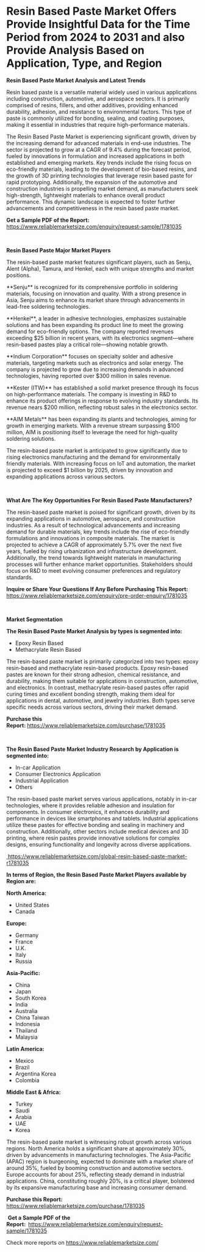 <p><h1>Resin Based Paste Market Offers Provide Insightful Data for the Time Period from 2024 to 2031 and also Provide Analysis Based on Application, Type, and Region</h1></p><p><strong>Resin Based Paste Market Analysis and Latest Trends</strong></p>
<p><p>Resin based paste is a versatile material widely used in various applications including construction, automotive, and aerospace sectors. It is primarily comprised of resins, fillers, and other additives, providing enhanced durability, adhesion, and resistance to environmental factors. This type of paste is commonly utilized for bonding, sealing, and coating purposes, making it essential in industries that require high-performance materials.</p><p>The Resin Based Paste Market is experiencing significant growth, driven by the increasing demand for advanced materials in end-use industries. The sector is projected to grow at a CAGR of 9.4% during the forecast period, fueled by innovations in formulation and increased applications in both established and emerging markets. Key trends include the rising focus on eco-friendly materials, leading to the development of bio-based resins, and the growth of 3D printing technologies that leverage resin based paste for rapid prototyping. Additionally, the expansion of the automotive and construction industries is propelling market demand, as manufacturers seek high-strength, lightweight materials to enhance overall product performance. This dynamic landscape is expected to foster further advancements and competitiveness in the resin based paste market.</p></p>
<p><strong>Get a Sample PDF of the Report:&nbsp;</strong> <a href="https://www.reliablemarketsize.com/enquiry/request-sample/1781035?utm_campaign=1167&utm_medium=2&utm_source=Github&utm_content=ia&utm_term=27122024&utm_id=resin-based-paste">https://www.reliablemarketsize.com/enquiry/request-sample/1781035</a></p>
<p>&nbsp;</p>
<p><strong>Resin Based Paste Major Market Players</strong></p>
<p><p>The resin-based paste market features significant players, such as Senju, Alent (Alpha), Tamura, and Henkel, each with unique strengths and market positions. </p><p>**Senju** is recognized for its comprehensive portfolio in soldering materials, focusing on innovation and quality. With a strong presence in Asia, Senju aims to enhance its market share through advancements in lead-free soldering technologies.</p><p>**Henkel**, a leader in adhesive technologies, emphasizes sustainable solutions and has been expanding its product line to meet the growing demand for eco-friendly options. The company reported revenues exceeding $25 billion in recent years, with its electronics segment—where resin-based pastes play a critical role—showing notable growth.</p><p>**Indium Corporation** focuses on specialty solder and adhesive materials, targeting markets such as electronics and solar energy. The company is projected to grow due to increasing demands in advanced technologies, having reported over $300 million in sales revenue.</p><p>**Kester (ITW)** has established a solid market presence through its focus on high-performance materials. The company is investing in R&D to enhance its product offerings in response to evolving industry standards. Its revenue nears $200 million, reflecting robust sales in the electronics sector.</p><p>**AIM Metals** has been expanding its plants and technologies, aiming for growth in emerging markets. With a revenue stream surpassing $100 million, AIM is positioning itself to leverage the need for high-quality soldering solutions.</p><p>The resin-based paste market is anticipated to grow significantly due to rising electronics manufacturing and the demand for environmentally friendly materials. With increasing focus on IoT and automation, the market is projected to exceed $1 billion by 2025, driven by innovation and expanding applications across various sectors.</p></p>
<p>&nbsp;</p>
<p><strong>What Are The Key Opportunities For Resin Based Paste Manufacturers?</strong></p>
<p><p>The resin-based paste market is poised for significant growth, driven by its expanding applications in automotive, aerospace, and construction industries. As a result of technological advancements and increasing demand for durable materials, key trends include the rise of eco-friendly formulations and innovations in composite materials. The market is projected to achieve a CAGR of approximately 5.7% over the next five years, fueled by rising urbanization and infrastructure development. Additionally, the trend towards lightweight materials in manufacturing processes will further enhance market opportunities. Stakeholders should focus on R&D to meet evolving consumer preferences and regulatory standards.</p></p>
<p><strong>Inquire or Share Your Questions If Any Before Purchasing This Report:</strong> <a href="https://www.reliablemarketsize.com/enquiry/pre-order-enquiry/1781035?utm_campaign=1167&utm_medium=2&utm_source=Github&utm_content=ia&utm_term=27122024&utm_id=resin-based-paste">https://www.reliablemarketsize.com/enquiry/pre-order-enquiry/1781035</a></p>
<p>&nbsp;</p>
<p><strong>Market Segmentation</strong></p>
<p><strong>The Resin Based Paste Market Analysis by types is segmented into:</strong></p>
<p><ul><li>Epoxy Resin Based</li><li>Methacrylate Resin Based</li></ul></p>
<p><p>The resin-based paste market is primarily categorized into two types: epoxy resin-based and methacrylate resin-based products. Epoxy resin-based pastes are known for their strong adhesion, chemical resistance, and durability, making them suitable for applications in construction, automotive, and electronics. In contrast, methacrylate resin-based pastes offer rapid curing times and excellent bonding strength, making them ideal for applications in dental, automotive, and jewelry industries. Both types serve specific needs across various sectors, driving their market demand.</p></p>
<p><strong>Purchase this Report:&nbsp;</strong><a href="https://www.reliablemarketsize.com/purchase/1781035?utm_campaign=1167&utm_medium=2&utm_source=Github&utm_content=ia&utm_term=27122024&utm_id=resin-based-paste">https://www.reliablemarketsize.com/purchase/1781035</a></p>
<p>&nbsp;</p>
<p><strong>The Resin Based Paste Market Industry Research by Application is segmented into:</strong></p>
<p><ul><li>In-car Application</li><li>Consumer Electronics Application</li><li>Industrial Application</li><li>Others</li></ul></p>
<p><p>The resin-based paste market serves various applications, notably in in-car technologies, where it provides reliable adhesion and insulation for components. In consumer electronics, it enhances durability and performance in devices like smartphones and tablets. Industrial applications utilize these pastes for effective bonding and sealing in machinery and construction. Additionally, other sectors include medical devices and 3D printing, where resin pastes provide innovative solutions for complex designs, ensuring functionality and longevity across diverse applications.</p></p>
<p><a href="https://www.reliablemarketsize.com/global-resin-based-paste-market-r1781035?utm_campaign=1167&utm_medium=2&utm_source=Github&utm_content=ia&utm_term=27122024&utm_id=resin-based-paste">&nbsp;https://www.reliablemarketsize.com/global-resin-based-paste-market-r1781035</a></p>
<p><strong>In terms of Region, the Resin Based Paste Market Players available by Region are:</strong></p>
<p>
    <p> <strong> North America: </strong>
        <ul>
            <li>United States</li>
            <li>Canada</li>
        </ul>
        </p> 
    <p> <strong> Europe: </strong>
        <ul>
            <li>Germany</li>
            <li>France</li>
            <li>U.K.</li>
            <li>Italy</li>
            <li>Russia</li>
        </ul>
        </p> 
    <p> <strong> Asia-Pacific: </strong>
        <ul>
            <li>China</li>
            <li>Japan</li>
            <li>South Korea</li>
            <li>India</li>
            <li>Australia</li>
            <li>China Taiwan</li>
            <li>Indonesia</li>
            <li>Thailand</li>
            <li>Malaysia</li>
        </ul>
        </p> 
    <p> <strong> Latin America: </strong>
        <ul>
            <li>Mexico</li>
            <li>Brazil</li>
            <li>Argentina Korea</li>
            <li>Colombia</li>
        </ul>
        </p> 
    <p> <strong> Middle East & Africa: </strong>
        <ul>
            <li>Turkey</li>
            <li>Saudi</li>
            <li>Arabia</li>
            <li>UAE</li>
            <li>Korea</li>
        </ul>
    </p>
    </p>
<p><p>The resin-based paste market is witnessing robust growth across various regions. North America holds a significant share at approximately 30%, driven by advancements in manufacturing technologies. The Asia-Pacific (APAC) region is burgeoning, expected to dominate with a market share of around 35%, fueled by booming construction and automotive sectors. Europe accounts for about 25%, reflecting steady demand in industrial applications. China, constituting roughly 20%, is a critical player, bolstered by its expansive manufacturing base and increasing consumer demand.</p></p>
<p><strong>Purchase this Report: </strong><a href="https://www.reliablemarketsize.com/purchase/1781035?utm_campaign=1167&utm_medium=2&utm_source=Github&utm_content=ia&utm_term=27122024&utm_id=resin-based-paste">https://www.reliablemarketsize.com/purchase/1781035</a></p>
<p>&nbsp;<strong>Get a Sample PDF of the Report:&nbsp;&nbsp;</strong><a href="https://www.reliablemarketsize.com/enquiry/request-sample/1781035?utm_campaign=1167&utm_medium=2&utm_source=Github&utm_content=ia&utm_term=27122024&utm_id=resin-based-paste">https://www.reliablemarketsize.com/enquiry/request-sample/1781035</a></p>
<p><strong></strong></p>
<p>Check more reports on <a href="https://www.reliablemarketsize.com/?utm_campaign=1167&utm_medium=2&utm_source=Github&utm_content=ia&utm_term=27122024&utm_id=resin-based-paste">https://www.reliablemarketsize.com/</a></p>